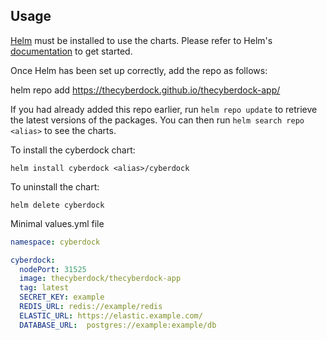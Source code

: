 ## Usage

[Helm](https://helm.sh) must be installed to use the charts.  Please refer to
Helm's [documentation](https://helm.sh/docs) to get started.

Once Helm has been set up correctly, add the repo as follows:

  helm repo add <alias> https://thecyberdock.github.io/thecyberdock-app/  

If you had already added this repo earlier, run `helm repo update` to retrieve
the latest versions of the packages.  You can then run `helm search repo
<alias>` to see the charts.

To install the cyberdock chart:

    helm install cyberdock <alias>/cyberdock

To uninstall the chart:

    helm delete cyberdock

  
 
Minimal values.yml file
  
  
```yml
namespace: cyberdock

cyberdock:
  nodePort: 31525
  image: thecyberdock/thecyberdock-app
  tag: latest
  SECRET_KEY: example
  REDIS_URL: redis://example/redis
  ELASTIC_URL: https://elastic.example.com/
  DATABASE_URL:  postgres://example:example/db


```
